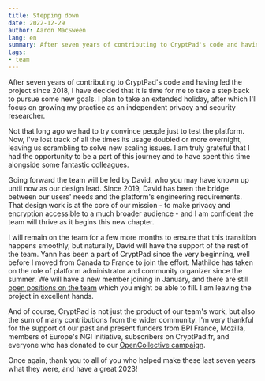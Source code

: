 ```yaml
---
title: Stepping down
date: 2022-12-29
author: Aaron MacSween
lang: en
summary: After seven years of contributing to CryptPad's code and having led the project since 2018, I have decided that it is time for me to take a step back to pursue some new goals.
tags:
- team
---
```


After seven years of contributing to CryptPad's code and having led the project since 2018, I have decided that it is time for me to take a step back to pursue some new goals.
I plan to take an extended holiday, after which I'll focus on growing my practice as an independent privacy and security researcher.

Not that long ago we had to try convince people just to test the platform.
Now, I've lost track of all the times its usage doubled or more overnight, leaving us scrambling to solve new scaling issues.
I am truly grateful that I had the opportunity to be a part of this journey and to have spent this time alongside some fantastic colleagues.

Going forward the team will be led by David, who you may have known up until now as our design lead.
Since 2019, David has been the bridge between our users' needs and the platform's engineering requirements.
That design work is at the core of our mission - to make privacy and encryption accessible to a much broader audience - and I am confident the team will thrive as it begins this new chapter.

I will remain on the team for a few more months to ensure that this transition happens smoothly, but naturally, David will have the support of the rest of the team.
Yann has been a part of CryptPad since the very beginning, well before I moved from Canada to France to join the effort.
Mathilde has taken on the role of platform administrator and community organizer since the summer.
We will have a new member joining in January, and there are still [open positions on the team](https://cryptpad.org/jobs/) which you might be able to fill.
I am leaving the project in excellent hands.

And of course, CryptPad is not just the product of our team's work, but also the sum of many contributions from the wider community.
I'm very thankful for the support of our past and present funders from BPI France, Mozilla, members of Europe's NGI initiative, subscribers on CryptPad.fr, and everyone who has donated to our [OpenCollective campaign](https://opencollective.com/cryptpad#category-CONTRIBUTE).

Once again, thank you to all of you who helped make these last seven years what they were, and have a great 2023!

